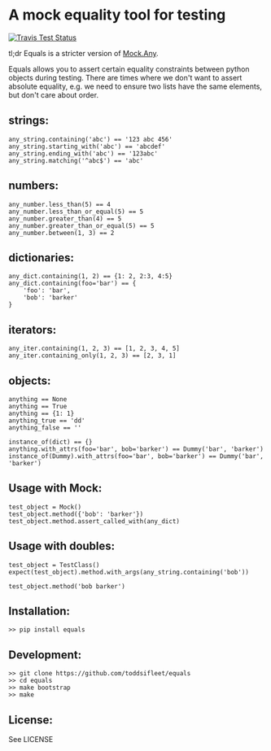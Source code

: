 A mock equality tool for testing
=============

[![Travis Test Status](https://travis-ci.org/toddsifleet/equals.svg?branch=master)](https://travis-ci.org/toddsifleet/equals)

tl;dr Equals is a stricter version of [Mock.Any](http://www.voidspace.org.uk/python/mock/helpers.html#any).

Equals allows you to assert certain equality constraints between python objects during testing.  There are times where we don't want to assert absolute equality, e.g. we need to ensure two lists have the same elements, but don't care about order.

strings:
-------
    any_string.containing('abc') == '123 abc 456'
    any_string.starting_with('abc') == 'abcdef'
    any_string.ending_with('abc') == '123abc'
    any_string.matching('^abc$') == 'abc'


numbers:
-------
    any_number.less_than(5) == 4
    any_number.less_than_or_equal(5) == 5
    any_number.greater_than(4) == 5
    any_number.greater_than_or_equal(5) == 5
    any_number.between(1, 3) == 2

dictionaries:
-------
    any_dict.containing(1, 2) == {1: 2, 2:3, 4:5}
    any_dict.containing(foo='bar') == {
        'foo': 'bar',
        'bob': 'barker'
    }

iterators:
-------
    any_iter.containing(1, 2, 3) == [1, 2, 3, 4, 5]
    any_iter.containing_only(1, 2, 3) == [2, 3, 1]

objects:
-------
    anything == None
    anything == True
    anything == {1: 1}
    anything_true == 'dd'
    anything_false == ''

    instance_of(dict) == {}
    anything.with_attrs(foo='bar', bob='barker') == Dummy('bar', 'barker')
    instance_of(Dummy).with_attrs(foo='bar', bob='barker') == Dummy('bar', 'barker')


Usage with Mock:
-------
    test_object = Mock()
    test_object.method({'bob': 'barker'})
    test_object.method.assert_called_with(any_dict)

Usage with doubles:
-------
    test_object = TestClass()
    expect(test_object).method.with_args(any_string.containing('bob'))

    test_object.method('bob barker')

Installation:
-------
    >> pip install equals


Development:
-------

    >> git clone https://github.com/toddsifleet/equals
    >> cd equals
    >> make bootstrap
    >> make

License:
-------

See LICENSE
